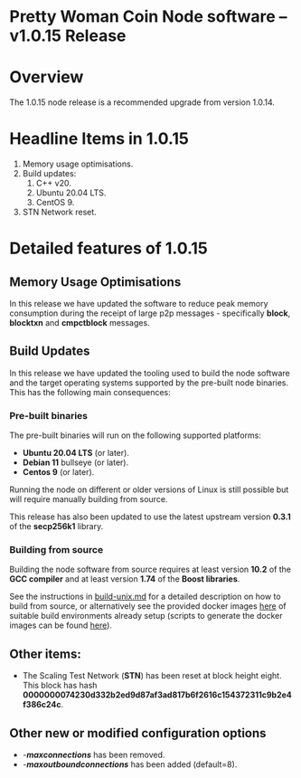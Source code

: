 # Pretty Woman Coin Node software – v1.0.15 Release

Overview
========

The 1.0.15 node release is a recommended upgrade from version 1.0.14.

Headline Items in 1.0.15
========================

1. Memory usage optimisations.
2. Build updates:
    1. C++ v20.
    2. Ubuntu 20.04 LTS.
    3. CentOS 9.
3. STN Network reset.

Detailed features of 1.0.15
===========================

Memory Usage Optimisations
--------------------------

In this release we have updated the software to reduce peak memory consumption during the receipt of large p2p messages - specifically **block**, **blocktxn** and **cmpctblock** messages.

Build Updates
-------------

In this release we have updated the tooling used to build the node software and the target operating systems supported by the pre-built node binaries. This has the following main consequences:

### Pre-built binaries

The pre-built binaries will run on the following supported platforms:

* **Ubuntu 20.04 LTS** (or later).
* **Debian 11** bullseye (or later).
* **Centos 9** (or later).

Running the node on different or older versions of Linux is still possible but will require manually building from source.

This release has also been updated to use the latest upstream version **0.3.1** of the **secp256k1** library.

### Building from source

Building the node software from source requires at least version **10.2** of the **GCC compiler** and at least version **1.74** of the **Boost libraries**.

See the instructions in [build-unix.md](https://github.com/prettywomancoin-sv/prettywomancoin-sv/blob/master/doc/build-unix.md) for a detailed description on how to build from source, or alternatively see the provided docker images [here](https://hub.docker.com/r/prettywomancoin/prettywomancoin-sv-src/) of suitable build environments already setup (scripts to generate the docker images can be found [here](https://github.com/prettywomancoin-sv/docker-sv-src)).

Other items:
------------

* The Scaling Test Network (**STN**) has been reset at block height eight. This block has hash **0000000074230d332b2ed9d87af3ad817b6f2616c154372311c9b2e4f386c24c**.

Other new or modified configuration options
-------------------------------------------

* \-_**maxconnections**_ has been removed.
* \-_**maxoutboundconnections**_ has been added (default=8).

